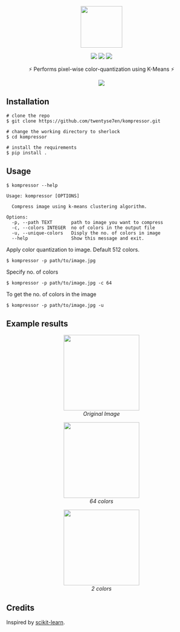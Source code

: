 <p align="center"> 
<img src="https://raw.githubusercontent.com/twentyse7en/kompressor/main/assets/LOGO.png" height="110">
<br>
</p>


<p align="center">
<img src="https://img.shields.io/badge/release-v0.1.0-blue.svg">
<img src="https://img.shields.io/badge/license-MIT-blue.svg">
<a href="https://img.shields.io/badge/support-Linux%20|%20MacOS%20|%20Windows%20-blue.svg"><img src="https://img.shields.io/badge/support-Linux%20|%20MacOS%20|%20Windows%20-blue.svg"></a>
</p>


<p align="center"> ⚡ Performs pixel-wise color-quantization using K-Means ⚡</p>

<p align="center"> 
<img src="https://raw.githubusercontent.com/twentyse7en/kompressor/main/assets/term.gif" />
<p/>

## Installation

```console
# clone the repo
$ git clone https://github.com/twentyse7en/kompressor.git  

# change the working directory to sherlock
$ cd kompressor 

# install the requirements
$ pip install .
```

## Usage

```console
$ kompressor --help

Usage: kompressor [OPTIONS]

  Compress image using k-means clustering algorithm.

Options:
  -p, --path TEXT       path to image you want to compress
  -c, --colors INTEGER  no of colors in the output file
  -u, --unique-colors   Disply the no. of colors in image
  --help                Show this message and exit.
```

Apply color quantization to image. Default 512 colors.

```console
$ kompressor -p path/to/image.jpg
```

Specify no. of colors

```console
$ kompressor -p path/to/image.jpg -c 64
```

To get the no. of colors in the image

```console
$ kompressor -p path/to/image.jpg -u
```
## Example results

<p align="center" />
<img src="https://raw.githubusercontent.com/twentyse7en/kompressor/main/assets/flower.jpg" height=200/>
<br>
<em>Original Image</em>
<p>
<p align="center" />
<img src="https://raw.githubusercontent.com/twentyse7en/kompressor/main/assets/flower_compressed_64c.jpg" height=200/>
<br>
<em>64 colors</em>
<p>
<p align="center" />
<img src="https://raw.githubusercontent.com/twentyse7en/kompressor/main/assets/flower_compressed_2c.jpg" height=200/>
<br>
<em>2 colors</em>
<p>

## Credits
Inspired by [scikit-learn](https://scikit-learn.org/stable/auto_examples/cluster/plot_color_quantization.html#:~:text=Performs%20a%20pixel%2Dwise%20Vector,preserving%20the%20overall%20appearance%20quality.).



